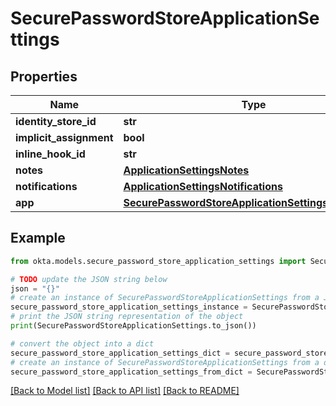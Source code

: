# SecurePasswordStoreApplicationSettings


## Properties

Name | Type | Description | Notes
------------ | ------------- | ------------- | -------------
**identity_store_id** | **str** |  | [optional] 
**implicit_assignment** | **bool** |  | [optional] 
**inline_hook_id** | **str** |  | [optional] 
**notes** | [**ApplicationSettingsNotes**](ApplicationSettingsNotes.md) |  | [optional] 
**notifications** | [**ApplicationSettingsNotifications**](ApplicationSettingsNotifications.md) |  | [optional] 
**app** | [**SecurePasswordStoreApplicationSettingsApplication**](SecurePasswordStoreApplicationSettingsApplication.md) |  | [optional] 

## Example

```python
from okta.models.secure_password_store_application_settings import SecurePasswordStoreApplicationSettings

# TODO update the JSON string below
json = "{}"
# create an instance of SecurePasswordStoreApplicationSettings from a JSON string
secure_password_store_application_settings_instance = SecurePasswordStoreApplicationSettings.from_json(json)
# print the JSON string representation of the object
print(SecurePasswordStoreApplicationSettings.to_json())

# convert the object into a dict
secure_password_store_application_settings_dict = secure_password_store_application_settings_instance.to_dict()
# create an instance of SecurePasswordStoreApplicationSettings from a dict
secure_password_store_application_settings_from_dict = SecurePasswordStoreApplicationSettings.from_dict(secure_password_store_application_settings_dict)
```
[[Back to Model list]](../README.md#documentation-for-models) [[Back to API list]](../README.md#documentation-for-api-endpoints) [[Back to README]](../README.md)


